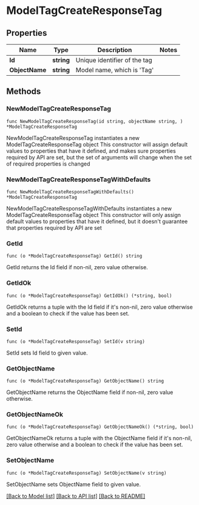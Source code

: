 # ModelTagCreateResponseTag

## Properties

Name | Type | Description | Notes
------------ | ------------- | ------------- | -------------
**Id** | **string** | Unique identifier of the tag | 
**ObjectName** | **string** | Model name, which is &#39;Tag&#39; | 

## Methods

### NewModelTagCreateResponseTag

`func NewModelTagCreateResponseTag(id string, objectName string, ) *ModelTagCreateResponseTag`

NewModelTagCreateResponseTag instantiates a new ModelTagCreateResponseTag object
This constructor will assign default values to properties that have it defined,
and makes sure properties required by API are set, but the set of arguments
will change when the set of required properties is changed

### NewModelTagCreateResponseTagWithDefaults

`func NewModelTagCreateResponseTagWithDefaults() *ModelTagCreateResponseTag`

NewModelTagCreateResponseTagWithDefaults instantiates a new ModelTagCreateResponseTag object
This constructor will only assign default values to properties that have it defined,
but it doesn't guarantee that properties required by API are set

### GetId

`func (o *ModelTagCreateResponseTag) GetId() string`

GetId returns the Id field if non-nil, zero value otherwise.

### GetIdOk

`func (o *ModelTagCreateResponseTag) GetIdOk() (*string, bool)`

GetIdOk returns a tuple with the Id field if it's non-nil, zero value otherwise
and a boolean to check if the value has been set.

### SetId

`func (o *ModelTagCreateResponseTag) SetId(v string)`

SetId sets Id field to given value.


### GetObjectName

`func (o *ModelTagCreateResponseTag) GetObjectName() string`

GetObjectName returns the ObjectName field if non-nil, zero value otherwise.

### GetObjectNameOk

`func (o *ModelTagCreateResponseTag) GetObjectNameOk() (*string, bool)`

GetObjectNameOk returns a tuple with the ObjectName field if it's non-nil, zero value otherwise
and a boolean to check if the value has been set.

### SetObjectName

`func (o *ModelTagCreateResponseTag) SetObjectName(v string)`

SetObjectName sets ObjectName field to given value.



[[Back to Model list]](../README.md#documentation-for-models) [[Back to API list]](../README.md#documentation-for-api-endpoints) [[Back to README]](../README.md)


